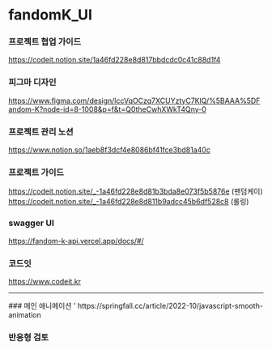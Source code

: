 # fandomK_UI

### 프로젝트 협업 가이드 
https://codeit.notion.site/1a46fd228e8d817bbdcdc0c41c88d1f4
### 피그마 디자인 
https://www.figma.com/design/lccVqOCzq7XCUYztyC7KlQ/%5BAAA%5DFandom-K?node-id=8-1008&p=f&t=Q0theCwhXWkT4Qny-0
### 프로젝트 관리 노션 
https://www.notion.so/1aeb8f3dcf4e8086bf41fce3bd81a40c
### 프로젝트 가이드 
https://codeit.notion.site/_-1a46fd228e8d81b3bda8e073f5b5876e (팬덤케이)
https://codeit.notion.site/_-1a46fd228e8d811b9adcc45b6df528c8 (롤링)
### swagger UI
https://fandom-k-api.vercel.app/docs/#/
### 코드잇 
https://www.codeit.kr

<hr>
### 메인 애니메이션 '
https://springfall.cc/article/2022-10/javascript-smooth-animation

### 반응형 검토 
